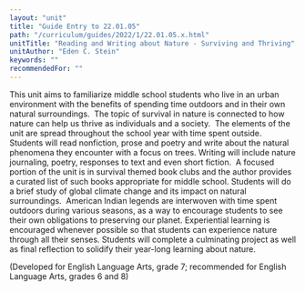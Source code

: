 ```yaml
---
layout: "unit"
title: "Guide Entry to 22.01.05"
path: "/curriculum/guides/2022/1/22.01.05.x.html"
unitTitle: "Reading and Writing about Nature - Surviving and Thriving"
unitAuthor: "Eden C. Stein"
keywords: ""
recommendedFor: ""
---
```

<main>
<p>This unit aims to familiarize middle school students who live in an urban environment with the benefits of spending time outdoors and in their own natural surroundings.&nbsp; The topic of survival in nature is connected to how nature can help us thrive as individuals and a society.&nbsp; The elements of the unit are spread throughout the school year with time spent outside. Students will read nonfiction, prose and poetry and write about the natural phenomena they encounter with a focus on trees. Writing will include nature journaling, poetry, responses to text and even short fiction.&nbsp; A focused portion of the unit is in survival themed book clubs and the author provides a curated list of such books appropriate for middle school. Students will do a brief study of global climate change and its impact on natural surroundings.&nbsp; American Indian legends are interwoven with time spent outdoors during various seasons, as a way to encourage students to see their own obligations to preserving our planet. Experiential learning is encouraged whenever possible so that students can experience nature through all their senses. Students will complete a culminating project as well as final reflection to solidify their year-long learning about nature.</p>

<p>(Developed for English Language Arts, grade 7; recommended for English Language Arts, grades 6 and 8)</p>
</main>
